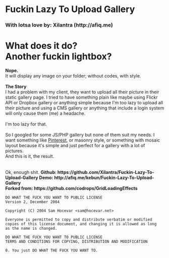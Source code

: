 <h1>Fuckin Lazy To Upload Gallery</h1>

<h3>With lotsa love by:  Xilantra (http://afiq.me)</h3>
    
  <h1>What does it do? <br>
  Another fuckin lightbox?</h1>
  <strong>Nope.</strong><br>
  It will display any image on your folder; without codes, with style.<br>
<br>
  <strong>The Story</strong><br>
  I had a problem with my client, they want to upload all their picture in their static gallery page. I tried to have something plain like maybe using Flickr API or Dropbox gallery or anything simple because I'm too lazy to upload all their picture and using a CMS gallery or anything that include a login system will only cause them (me) a headache.<br>
<br>
I'm too lazy for that.<br>
<br>
So I googled for some JS/PHP gallery but none of them suit my needs. I want something like <a href="http://pinterest.com/afiq" title="Follow me!">Pinterest</a>, or masonry style, or something with mosaic layout because it's simple and just perfect for a gallery with a lot of pictures.<br>
And this is it, the result.<br>
<br>
<br>
Ok, enough shit.


  
<strong>   
 Github:
    https://github.com/Xilantra/Fuckin-Lazy-To-Upload-Gallery  
 </strong> 
<strong> 
 Demo:
    http://afiq.me/kebun/Fuckin-Lazy-To-Upload-Gallery <br>
 </strong> 
<strong> 
Forked from:
    https://github.com/codrops/GridLoadingEffects   
 </strong> 

    DO WHAT THE FUCK YOU WANT TO PUBLIC LICENSE 
    Version 2, December 2004 

    Copyright (C) 2004 Sam Hocevar <sam@hocevar.net> 

    Everyone is permitted to copy and distribute verbatim or modified 
    copies of this license document, and changing it is allowed as long 
    as the name is changed. 

    DO WHAT THE FUCK YOU WANT TO PUBLIC LICENSE 
    TERMS AND CONDITIONS FOR COPYING, DISTRIBUTION AND MODIFICATION 

    0. You just DO WHAT THE FUCK YOU WANT TO.
 

